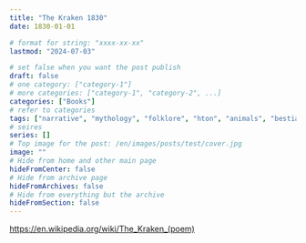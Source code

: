 ```yaml
---
title: "The Kraken 1830"
date: 1830-01-01

# format for string: "xxxx-xx-xx"
lastmod: "2024-07-03"

# set false when you want the post publish
draft: false
# one category: ["category-1"]
# more categories: ["category-1", "category-2", ...]
categories: ["Books"]
# refer to categories
tags: ["narrative", "mythology", "folklore", "hton", "animals", "bestiary"]
# seires
series: []
# Top image for the post: /en/images/posts/test/cover.jpg
image: ""
# Hide from home and other main page
hideFromCenter: false
# Hide from archive page
hideFromArchives: false
# Hide from everything but the archive
hideFromSection: false
---
```

https://en.wikipedia.org/wiki/The_Kraken_(poem)
<!--more-->